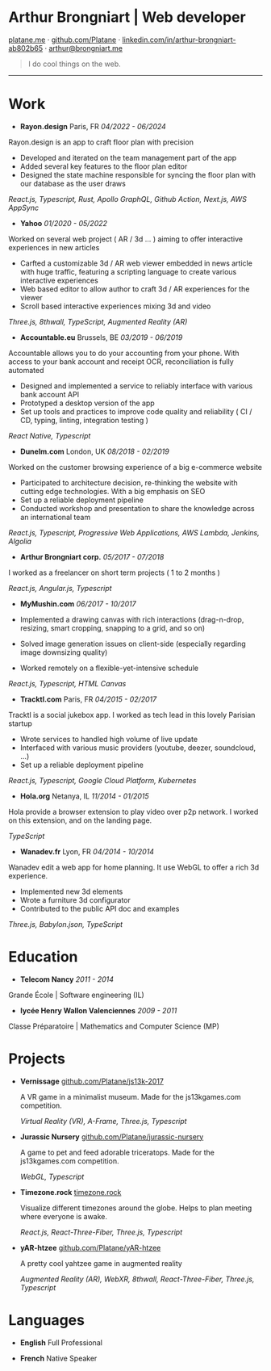 # Arthur Brongniart | Web developer

[platane.me](https://platane.me) · [github.com/Platane](https://github.com/Platane) · [linkedin.com/in/arthur-brongniart-ab802b65](https://linkedin.com/in/arthur-brongniart-ab802b65) · [arthur@brongniart.me](mailto:arthur@brongniart.me)

> I do cool things on the web.

---

# Work

-  **Rayon.design**
  Paris, FR _04/2022 - 06/2024_

  Rayon.design is an app to craft floor plan with precision
  - Developed and iterated on the team management part of the app
  - Added several key features to the floor plan editor
  - Designed the state machine responsible for syncing the floor plan with our database as the user draws

  _React.js, Typescript, Rust, Apollo GraphQL, Github Action, Next.js, AWS AppSync_

-  **Yahoo**
  _01/2020 - 05/2022_

  Worked on several web project ( AR / 3d … ) aiming to offer interactive experiences in new articles
  - Carfted a customizable 3d / AR web viewer embedded in news article with huge traffic, featuring a scripting language to create various interactive experiences
  - Web based editor to allow author to craft 3d / AR experiences for the viewer
  - Scroll based interactive experiences mixing 3d and video

  _Three.js, 8thwall, TypeScript, Augmented Reality (AR)_

-  **Accountable.eu**
  Brussels, BE _03/2019 - 06/2019_

  Accountable allows you to do your accounting from your phone. With access to your bank account and receipt OCR, reconciliation is fully automated
  - Designed and implemented a service to reliably interface with various bank account API
  - Prototyped a desktop version of the app
  - Set up tools and practices to improve code quality and reliability ( CI / CD, typing, linting, integration testing )

  _React Native, Typescript_

-  **Dunelm.com**
  London, UK _08/2018 - 02/2019_

  Worked on the customer browsing experience of a big e-commerce website
  - Participated to architecture decision, re-thinking the website with cutting edge technologies. With a big emphasis on SEO
  - Set up a reliable deployment pipeline
  - Conducted workshop and presentation to share the knowledge across an international team

  _React.js, Typescript, Progressive Web Applications, AWS Lambda, Jenkins, Algolia_

-  **Arthur Brongniart corp.**
  _05/2017 - 07/2018_

  I worked as a freelancer on short term projects ( 1 to 2 months )

  _React.js, Angular.js, Typescript_

-  **MyMushin.com**
  _06/2017 - 10/2017_

  
  - Implemented a drawing canvas with rich interactions (drag-n-drop, resizing, smart cropping, snapping to a grid, and so on)
  - Solved image generation issues on client-side (especially regarding image downsizing quality)
  - Worked remotely on a flexible-yet-intensive schedule

  _React.js, Typescript, HTML Canvas_

-  **Tracktl.com**
  Paris, FR _04/2015 - 02/2017_

  Tracktl is a social jukebox app. I worked as tech lead in this lovely Parisian startup
  - Wrote services to handled high volume of live update
  - Interfaced with various music providers (youtube, deezer, soundcloud, …)
  - Set up a reliable deployment pipeline

  _React.js, Typescript, Google Cloud Platform, Kubernetes_

-  **Hola.org**
  Netanya, IL _11/2014 - 01/2015_

  Hola provide a browser extension to play video over p2p network. I worked on this extension, and on the landing page.

  _TypeScript_

-  **Wanadev.fr**
  Lyon, FR _04/2014 - 10/2014_

  Wanadev edit a web app for home planning. It use WebGL to offer a rich 3d experience.
  - Implemented new 3d elements
  - Wrote a furniture 3d configurator
  - Contributed to the public API doc and examples

  _Three.js, Babylon.json, TypeScript_


# Education

-  **Telecom Nancy** _2011 - 2014_

  Grande École | Software engineering (IL)

-  **lycée Henry Wallon Valenciennes** _2009 - 2011_

  Classe Préparatoire | Mathematics and Computer Science (MP)

# Projects

- **Vernissage** [github.com/Platane/js13k-2017](https://github.com/Platane/js13k-2017)

  A VR game in a minimalist museum. Made for the js13kgames.com competition.

  _Virtual Reality (VR), A-Frame, Three.js, Typescript_

- **Jurassic Nursery** [github.com/Platane/jurassic-nursery](https://github.com/Platane/jurassic-nursery)

  A game to pet and feed adorable triceratops. Made for the js13kgames.com competition.

  _WebGL, Typescript_

- **Timezone.rock** [timezone.rock](https://timezone.rock)

  Visualize different timezones around the globe. Helps to plan meeting where everyone is awake.

  _React.js, React-Three-Fiber, Three.js, Typescript_

- **yAR-htzee** [github.com/Platane/yAR-htzee](https://github.com/Platane/yAR-htzee)

  A pretty cool yahtzee game in augmented reality

  _Augmented Reality (AR), WebXR, 8thwall, React-Three-Fiber, Three.js, Typescript_

# Languages

- **English** Full Professional

- **French** Native Speaker

